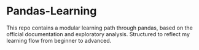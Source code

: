 # Pandas-Learning

This repo contains a modular learning path through pandas, based on the official documentation and exploratory analysis. Structured to reflect my learning flow from beginner to advanced.
